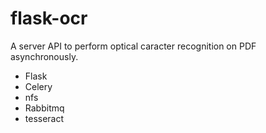 # flask-ocr

A server API to perform optical caracter recognition on PDF asynchronously.
- Flask
- Celery
- nfs
- Rabbitmq
- tesseract